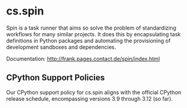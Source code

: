 # cs.spin

Spin is a task runner that aims so solve the problem of standardizing
workflows for many similar projects. It does this by encapsulating
task definitions in Python packages and automating the provisioning of
development sandboxes and dependencies.

Documentation: http://frank.pages.contact.de/spin/index.html

## CPython Support Policies

Our CPython support policy for cs.spin aligns with the official CPython release
schedule, encompassing versions 3.9 through 3.12 (so far).

